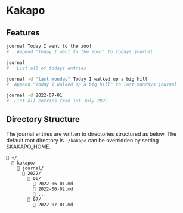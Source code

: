 # Kakapo

## Features

```bash
journal Today I went to the zoo!
#   Append "Today I went to the zoo!" to todays journal
```

```bash
journal
#   List all of todays entries 
```

```bash
journal -d "last monday" Today I walked up a big hill
#  Append "Today I walked up a big hill" to last mondays journal
```

```bash
journal -d 2022-07-01
#  List all entries from 1st July 2022
```

## Directory Structure

The journal entries are written to directories structured as below. The default root directory is `~/kakapo` can be overridden by setting $KAKAPO_HOME.

```
📁 ~/
  📁 kakapo/
    📁 journal/
      📁 2022/
        📁 06/
          📔 2022-06-01.md
          📔 2022-06-02.md
          📔 ...
        📁 07/
          📔 2022-07-01.md
```